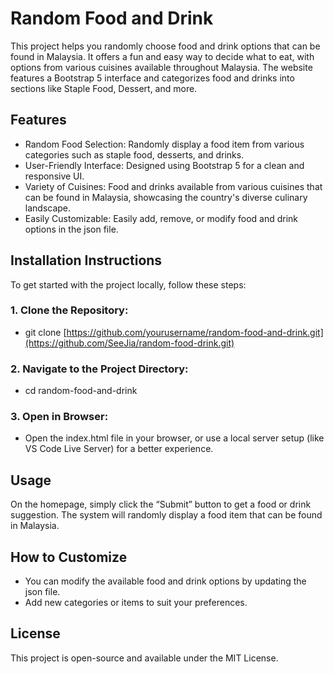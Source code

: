 # Random Food and Drink
This project helps you randomly choose food and drink options that can be found in Malaysia. It offers a fun and easy way to decide what to eat, with options from various cuisines available throughout Malaysia. 
The website features a Bootstrap 5 interface and categorizes food and drinks into sections like Staple Food, Dessert, and more.

## Features
- Random Food Selection: Randomly display a food item from various categories such as staple food, desserts, and drinks.
- User-Friendly Interface: Designed using Bootstrap 5 for a clean and responsive UI.
- Variety of Cuisines: Food and drinks available from various cuisines that can be found in Malaysia, showcasing the country's diverse culinary landscape.
- Easily Customizable: Easily add, remove, or modify food and drink options in the json file.

## Installation Instructions
To get started with the project locally, follow these steps:

### 1. Clone the Repository:
- git clone [https://github.com/yourusername/random-food-and-drink.git](https://github.com/SeeJia/random-food-drink.git)

### 2. Navigate to the Project Directory:
- cd random-food-and-drink

### 3. Open in Browser: 
- Open the index.html file in your browser, or use a local server setup (like VS Code Live Server) for a better experience.

## Usage
On the homepage, simply click the “Submit” button to get a food or drink suggestion.
The system will randomly display a food item that can be found in Malaysia.

## How to Customize
- You can modify the available food and drink options by updating the json file.
- Add new categories or items to suit your preferences.

## License
This project is open-source and available under the MIT License.
